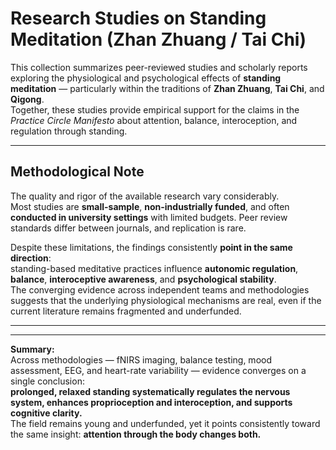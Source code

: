 # Research Studies on Standing Meditation (Zhan Zhuang / Tai Chi)

This collection summarizes peer-reviewed studies and scholarly reports exploring the physiological and psychological effects of **standing meditation** — particularly within the traditions of **Zhan Zhuang**, **Tai Chi**, and **Qigong**.  
Together, these studies provide empirical support for the claims in the *Practice Circle Manifesto* about attention, balance, interoception, and regulation through standing.

---

## Methodological Note

The quality and rigor of the available research vary considerably.  
Most studies are **small-sample**, **non-industrially funded**, and often **conducted in university settings** with limited budgets. Peer review standards differ between journals, and replication is rare.  

Despite these limitations, the findings consistently **point in the same direction**:  
standing-based meditative practices influence **autonomic regulation**, **balance**, **interoceptive awareness**, and **psychological stability**.  
The converging evidence across independent teams and methodologies suggests that the underlying physiological mechanisms are real, even if the current literature remains fragmented and underfunded.

---


---

**Summary:**  
Across methodologies — fNIRS imaging, balance testing, mood assessment, EEG, and heart-rate variability — evidence converges on a single conclusion:  
**prolonged, relaxed standing systematically regulates the nervous system, enhances proprioception and interoception, and supports cognitive clarity.**  
The field remains young and underfunded, yet it points consistently toward the same insight: **attention through the body changes both.**